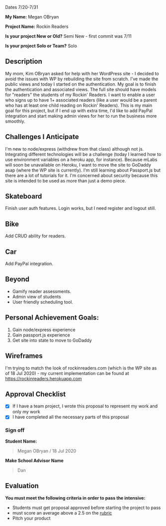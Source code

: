 Dates 7/20-7/31

**My Name:** Megan OBryan


**Project Name:** Rockin Readers


**Is your project New or Old?** Semi New - first commit was 7/11


**Is your project Solo or Team?** Solo


## Description
My mom, Kim OBryan asked for help with her WordPress site - I decided to avoid the issues with WP by rebuilding the site from scratch. I've made the public views and today I started on the authentication. My goal is to finish the authentication and associated views. The full site should have models for "readers" the students of my Rockin' Readers. I want to enable a user who signs up to have 1+ associated readers (like a user would be a parent who has at least one child reading on Rockin' Readers). This is my main goal for this project, but if I end up with extra time, I'd like to add PayPal integration and start making admin views for her to run the business more smoothly.

## Challenges I Anticipate
I'm new to node/express (withdrew from that class) although not js. Integrating different technologies will be a challenge (today I learned how to use environment variables on a heroku app, for instance). Because mLabs will soon be unavailable on Heroku, I want to move the site to GoDaddy asap (where the WP site is currently). I'm still learning about Passport.js but there are a lot of tutorials for it. I'm concerned about security because this site is intended to be used as more than just a demo piece.

## Skateboard

Finish user auth features. Login works, but I need register and logout still.

## Bike

Add CRUD ability for readers.

## Car

Add PayPal integration.

## Beyond

- Gamify reader assessments.
- Admin view of students
- User friendly scheduling tool.

## Personal Achievement Goals:

1. Gain node/express experience
1. Gain passport.js experience
2. Get site into state to move to GoDaddy

## Wireframes
I'm trying to match the look of rockinreaders.com (which is the WP site as of 18 Jul 2020) - my current implementation can be found at https://rockinreaders.herokuapp.com

## Approval Checklist
- [x] If I have a team project, I wrote this proposal to represent my work and only my work
- [x] I have completed all the necessary parts of this proposal

### Sign off

**Student Name:** 
> Megan OBryan / 18 Jul 2020

**Make School Advisor Name**
> Dan

## Evaluation

**You must meet the following criteria in order to pass the intensive:**

- Students must get proposal approved before starting the project to pass
- must score an average above a 2.5 on the [rubric]
- Pitch your product

[rubric]:https://docs.google.com/document/d/1IOQDmohLBEBT-hyr-2vgw1mbZUNsq3fHxVfH0oRmVt0/edit
